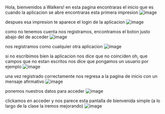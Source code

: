 Hola, bienvenidos a Walkers!
en esta pagina encontraras el inicio que es cuando la aplicacion se abre encontraras esta primera impresion
![image](https://github.com/user-attachments/assets/623fb74c-3bc1-4321-9687-47c2209d56b4)


despues esa impresion te aparece el login de la aplicacion
![image](https://github.com/user-attachments/assets/9b9fb879-7dec-4544-8009-c0b0f51814c9)


como no tenemos cuenta nos registramos, encontramos el boton justo abajo del de acceder
![image](https://github.com/user-attachments/assets/18f0dc1d-950a-4b90-8c1f-1c10babb74f8)


nos registramos como cualquier otra aplicacion
![image](https://github.com/user-attachments/assets/12f56865-4365-4437-a440-ec895176bcea)


si no escribimos bien la aplicacion nos dice que no coinciden
oh, que campos que no estan escritos nos dice que pongamos un usuario por ejemplo
![image](https://github.com/user-attachments/assets/d710346d-f74b-445f-8197-15164c17fe47)


una vez registrado correctamente nos regresa a la pagina de inicio con un mensaje afirmativo 
![image](https://github.com/user-attachments/assets/69ffed24-924d-4555-803e-d8cc6b56daf0)


ponemos nuestros datos para acceder 
![image](https://github.com/user-attachments/assets/354bb34c-41cd-4741-b887-6443d3eb32bf)


clickamos en acceder y nos parece esta pantalla de bienvenida simple (a lo largo de la clase la iremos mejorando)
![image](https://github.com/user-attachments/assets/4ed0eeeb-b95b-4894-bd90-e79397baff5f)
